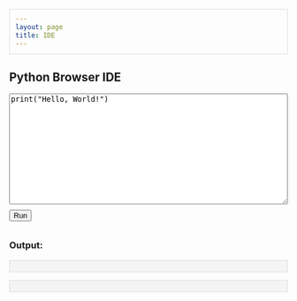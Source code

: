 ```yaml
---
layout: page
title: IDE
---
```


<html lang="en">
<head>
  <link rel="stylesheet" href="https://cdn.jsdelivr.net/npm/codemirror@5.65.16/lib/codemirror.css">
  <script src="https://cdn.jsdelivr.net/npm/codemirror@5.65.16/lib/codemirror.js"></script>
  <script src="https://cdn.jsdelivr.net/npm/codemirror@5.65.16/mode/python/python.js"></script>
  <script src="https://cdn.jsdelivr.net/npm/codemirror@5.65.16/addon/edit/closebrackets.js"></script>
  <script src="https://cdn.jsdelivr.net/npm/codemirror@5.65.16/addon/hint/show-hint.js"></script>
  <link rel="stylesheet" href="https://cdn.jsdelivr.net/npm/codemirror@5.65.16/addon/hint/show-hint.css">
  <script src="https://cdn.jsdelivr.net/npm/codemirror@5.65.16/addon/hint/python-hint.js"></script>
  <!-- Add this for line movement functionality -->
  <script src="https://cdn.jsdelivr.net/npm/codemirror@5.65.16/addon/edit/matchbrackets.js"></script>

  <style>
    .CodeMirror {
      border: 1px solid #ddd;
      height: auto;
      min-height: 200px;
      font-family: monospace;
      font-size: 14px;
      line-height: 1.5;
    }

    .CodeMirror-scroll {
      overflow: auto !important;
      max-height: 400px;
    }

    .CodeMirror::-webkit-scrollbar {
      width: 10px;
      height: 10px;
    }

    .CodeMirror::-webkit-scrollbar-track {
      background: #f1f1f1;
      border-radius: 5px;
    }

    .CodeMirror::-webkit-scrollbar-thumb {
      background: #888;
      border-radius: 5px;
    }

    .CodeMirror::-webkit-scrollbar-thumb:hover {
      background: #555;
    }

    .CodeMirror {
      scrollbar-width: thin;
      scrollbar-color: #888 #f1f1f1;
    }

    textarea { width: 100%; height: 200px; font-family: monospace; }
    pre { background: #f4f4f4; padding: 10px; border: 1px solid #ddd; }
    .error { color: red; }
    button { margin: 10px 0; }
    #status { font-style: italic; color: #555; }
    button:disabled { opacity: 0.5; }
  </style>
  <script src="https://cdn.jsdelivr.net/pyodide/v0.23.4/full/pyodide.js"></script>
</head>
<body>
  <h2>Python Browser IDE</h2>
  <textarea id="code">print("Hello, World!")</textarea>
  <script>
    const editor = CodeMirror.fromTextArea(document.getElementById('code'), {
      mode: 'python',
      theme: 'material',
      lineNumbers: true,
      indentUnit: 4,
      tabSize: 4,
      indentWithTabs: true,
      autoCloseBrackets: true,
      matchBrackets: true,
      extraKeys: {
        "Ctrl-Space": "autocomplete",
        "Ctrl-Enter": function(cm) { runCode(); }, // Run code with Ctrl+Enter
        "Alt-Up": "swapLineUp",    // Move line up
        "Alt-Down": "swapLineDown" // Move line down
      }
    });

    // Auto-suggestion as you type
    editor.on("inputRead", function(cm, change) {
      if (change.origin !== "paste") {
        const cursor = cm.getCursor();
        const token = cm.getTokenAt(cursor);
        
        // Show hints only for letters and dots, not immediately after numbers
        if (/[a-zA-Z.]/.test(change.text[0]) && !/\d/.test(token.string)) {
          CodeMirror.commands.autocomplete(cm, null, {
            completeSingle: false // Don't auto-insert if only one suggestion
          });
        }
      }
    });

    // Optional: Improve suggestion trigger timing
    editor.on("change", function(cm, change) {
      if (change.origin === "+input" && !cm.state.completionActive) {
        setTimeout(function() {
          cm.execCommand("autocomplete");
        }, 100);
      }
    });
  </script>
  <br />
  <button id="runBtn" onclick="runCode()">Run</button>
  <span id="status"></span>
  <h3>Output:</h3>
  <pre id="output"></pre>
  <pre id="error" class="error"></pre>

  <script>
    let pyodide;

    async function loadPyodideAndRun() {
      pyodide = await loadPyodide({
        indexURL: "https://cdn.jsdelivr.net/pyodide/v0.23.4/full/"
      });
      console.log("Pyodide loaded");
      await pyodide.loadPackage(["numpy", "matplotlib"]);
      console.log("numpy and matplotlib loaded");
    }

    loadPyodideAndRun();

    async function runCode() {
      const code = editor.getValue();
      const outputEl = document.getElementById("output");
      const errorEl = document.getElementById("error");
      const runBtn = document.getElementById("runBtn");
      const statusEl = document.getElementById("status");

      outputEl.innerText = "";
      errorEl.innerText = "";
      statusEl.innerText = "Running...";
      runBtn.disabled = true;

      if (!pyodide) {
        errorEl.innerText = "Pyodide is still loading, please wait...";
        statusEl.innerText = "";
        runBtn.disabled = false;
        return;
      }

      try {
        pyodide.runPython(`
          import sys
          import io
          sys.stdout = io.StringIO()
        `);
        pyodide.runPython(code);
        const output = pyodide.runPython("sys.stdout.getvalue()");
        outputEl.innerText = output;
      } catch (err) {
        errorEl.innerText = err.message;
      }

      statusEl.innerText = "";
      runBtn.disabled = false;
    }
  </script>
</body>
</html>